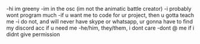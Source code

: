 -hi im greeny
-im in the osc (im not the animatic battle creator)
-i probably wont program much
-if u want me to code for ur project, then u gotta teach me
-i do not, and will never have skype or whatsapp, ur gonna have to find my discord acc if u need me
-he/him, they/them, i dont care
-dont @ me if i didnt give permission
